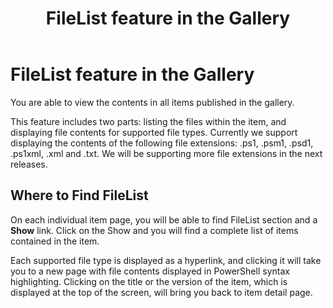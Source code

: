 ﻿---
ms.date:  06/12/2017
contributor:  JKeithB
ms.topic:  conceptual
keywords:  gallery,powershell,cmdlet,psgallery
title:  FileList feature in the Gallery
---
# FileList feature in the Gallery

You are able to view the contents in all items published in the gallery.

This feature includes two parts: listing the files within the item, and displaying file contents for supported file types. Currently we support displaying the contents of the following file extensions: .ps1, .psm1, .psd1, .ps1xml, .xml and .txt. We will be supporting more file extensions in the next releases.

## Where to Find FileList

On each individual item page, you will be able to find FileList section and a **Show** link. Click on the Show and you will find a complete list of items contained in the item.

Each supported file type is displayed as a hyperlink, and clicking it will take you to a new page with file contents displayed in PowerShell syntax highlighting. Clicking on the title or the version of the item, which is displayed at the top of the screen, will bring you back to item detail page.